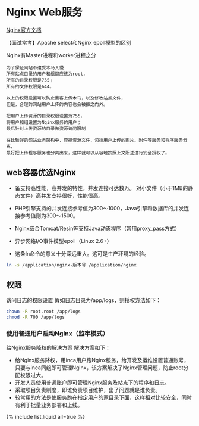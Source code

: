 # Nginx Web服务

[Nginx官方文档](http://nginx.org/en/docs/http/ngx_http_core_module.html)

【面试常考】Apache select和Nginx epoll模型的区别

Nginx有Master进程和worker进程之分

```danger
为了保证网站不遭受木马入侵
所有站点目录的用户和组都应该为root，
所有的目录权限是755；
所有的文件权限是644。

以上的权限设置可以防止黑客上传木马，以及修改站点文件，
但是，合理的网站用户上传的内容也会被拒之门外。

把用户上传资源的目录权限设置为755，
将用户和组设置为Nginx服务的用户；
最后针对上传资源的目录做资源访问限制

在比较好的网站业务架构中，应把资源文件，包括用户上传的图片、附件等服务和程序服务分离，
最好把上传程序服务也分离出来，这样就可以从容地按照上文所述进行安全授权了。
```

## web容器优选Nginx

* 备支持高性能，高并发的特性，并发连接可达数万。 对小文件（小于1MB的静态文件）高并发支持很好，性能很高。

* PHP引擎支持的并发连接参考值为300～1000，Java引擎和数据库的并发连接参考值则为300～1500。

* Nginx结合Tomcat/Resin等支持Java动态程序（常用proxy_pass方式）

* 异步网络I/O事件模型epoll（Linux 2.6+）

* 这条ln命令的意义十分深远重大。这可是生产环境的经验。

```sh
ln -s /application/nginx-版本号 /application/nginx
```


## 权限

访问日志的权限设置 假如日志目录为/app/logs，则授权方法如下： 

```bash
chown -R root.root /app/logs
chmod -R 700 /app/logs
```

### 使用普通用户启动Nginx（监牢模式）

给Nginx服务降权的解决方案 解决方案如下： 
* 给Nginx服务降权，用inca用户跑Nginx服务，给开发及运维设置普通账号，只要与inca同组即可管理Nginx，该方案解决了Nginx管理问题，防止root分配权限过大。 
* 开发人员使用普通账户即可管理Nginx服务及站点下的程序和日志。 
* 采取项目负责制度，即谁负责项目维护，出了问题就是谁负责。
* 较常用的方法是使服务跑在指定用户的家目录下面，这样相对比较安全，同时有利于批量业务部署和上线。

{% include list.liquid all=true %}
